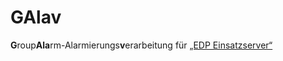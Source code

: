 # GAlav
**G**roup**Ala**rm-Alarmierungs**v**erarbeitung für [„EDP Einsatzserver“](https://eifert-systems.de/dokuwiki2023/doku.php?id=einsatzserver:index)
